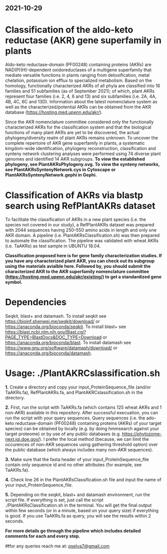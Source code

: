 ## 2021-10-29
# Classification of the aldo-keto reductase (AKR) gene superfamily in plants
Aldo-keto reductase-domain (PF00248) containing proteins (AKRs) are NAD(P)(H)-dependent oxidoreductases of a multigene superfamily that mediate versatile functions in plants ranging from detoxification, metal chelation, potassium ion efflux to specialized metabolism. Based on the homology, functionally characterized AKRs of all phyla are classified into 16 families and 51 subfamilies (as of September 2021); of which, plant AKRs represent four families (i.e. 2, 4, 6 and 13) and six subfamilies (i.e. 2A, 4A, 4B, 4C, 6C and 13D). Information about the latest nomenclature system as well as the characterized/potential AKRs can be obtained from the AKR database (https://hosting.med.upenn.edu/akr/).

Since the AKR nomenclature committee considered only the functionally characterized AKRs for the classification system and that the biological functions of many plant AKRs are yet to be discovered, the actual phylogeny/diversity realm of plant AKRs remains unknown. To uncover the complete repertoire of AKR gene superfamily in plants, a systematic kingdom-wide identification, phylogeny reconstruction, classification and synteny network clustering analyses were performed using 74 diverse plant genomes and identified 14 AKR subgroups. **To view the established phylogeny, see PlantAKRsPhylogeny.svg. To view the synteny networks, see PlantAKRsSyntenyNetwork.cys in Cytoscape or PlantAKRsSyntenyNetwork.gephi in Gephi.**

# Classification of AKRs via blastp search using RefPlantAKRs dataset
To facilitate the classification of AKRs in a new plant species (i.e. the species not covered in our study), a RefPlantAKRs dataset was prepared with 2044 sequences having 250–550 amino acids in length and only one AKR domain. A pipeline (i.e. PlantAKRsClassification.sh) was then prepared to automate the classification. The pipeline was validated with wheat AKRs (i.e. TaAKRs) as test sample in UBUNTU 18.04.

**Classification proposed here is for gene family characterization studies. If you have any characterized plant AKR, you can check out its subgroup using the materials avialble here. Followed by, you should submit the characterized AKR to the AKR superfamily nomenclature committee (https://hosting.med.upenn.edu/akr/existing/) to get a standardized gene symbol.**

# Dependencies
Seqkit, blast+ and datamash. To install seqkit see https://bioinf.shenwei.me/seqkit/download/ or https://anaconda.org/bioconda/seqkit. To install blast+ see https://blast.ncbi.nlm.nih.gov/Blast.cgi?PAGE_TYPE=BlastDocs&DOC_TYPE=Download or https://anaconda.org/bioconda/blast. To install datamash see https://www.gnu.org/software/datamash/download/ or https://anaconda.org/bioconda/datamash.

# Usage: ./PlantAKRCslassification.sh
**1.** Create a directory and copy your input_ProteinSequence_file (and/or TaAKRs.fa), RefPlantAKRs.fa, and PlantAKRCslassification.sh in the directory.

**2.** First, run the script with TaAKRs.fa (which contains 125 wheat AKRs and 1 non-AKR) available in this repository. After successful execuation, you can run the script with your query sequences. Query sequences (i.e. the ado-keto reductase-domain (PF00248) containing proteins (AKRs) of your target species) can be obtained by locally (e.g. by doing hmmsearch against your target proteome) or by use of any public databases (e.g. https://phytozome-next.jgi.doe.gov/). I prefer the local method (because, we can limit the occurences of non-AKR sequences using gathering threshold option) over the public database (which always includes many non-AKR sequences).

**3.** Make sure that the fasta header of your input_ProteinSequence_file contain only sequence id and no other attributes (for example, see TaAKRs.fa).

**4.** Check line 26 in the PlantAKRsClassification.sh file and input the name of your input_ProteinSequence_file.

**5.** Depending on the seqkit, blast+ and datamash environment, run the script file. If everything is set, just call the script ./PlantAKRsClassification.sh in the terminal. You will get the final output within few seconds (or in a minute, based on your query size) if everything is good. If you use TaAKRs.fa as query, you will see the results within 2 seconds.

**For more details go through the pipeline which includes detailed comments for each and every step.**

#❗️for any queries reach me at: pselva7@gmail.com
